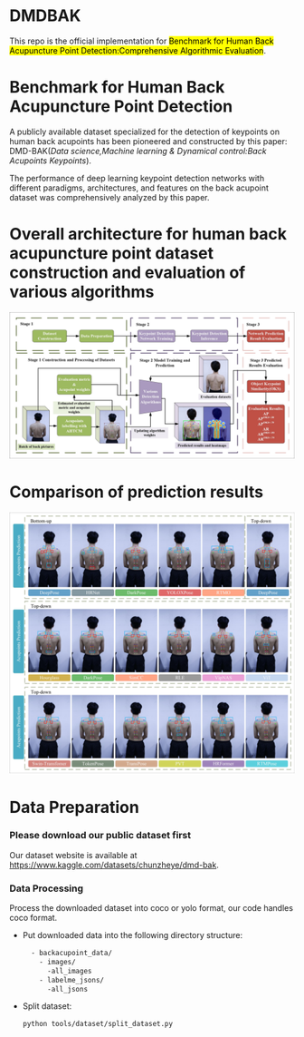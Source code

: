 # DMDBAK
This repo is the official implementation for <mark>Benchmark for Human Back Acupuncture Point Detection:Comprehensive Algorithmic Evaluation</mark>.

# Benchmark for Human Back Acupuncture Point Detection
A publicly available dataset specialized for the detection of keypoints on human back acupoints has been pioneered and constructed by this paper: DMD-BAK(*Data science,Machine learning & Dynamical control:Back Acupoints Keypoints*).

The performance of deep learning keypoint detection networks with different paradigms, architectures, and features on the back acupoint dataset was comprehensively analyzed by this paper.

# Overall architecture for human back acupuncture point dataset construction and evaluation of various algorithms
![image](src/1_flow_chart/1_flow_chart_page-0001.jpg)

# Comparison of prediction results
![image](src/5_same_image/5_same_image_page-0001.jpg)

# Data Preparation
### Please download our public dataset first
Our dataset website is available at https://www.kaggle.com/datasets/chunzheye/dmd-bak.
### Data Processing
Process the downloaded dataset into coco or yolo format, our code handles coco format.
- Put downloaded data into the following directory structure:
  ```
    - backacupoint_data/
      - images/
        -all_images
      - labelme_jsons/
        -all_jsons
- Split dataset:
  ```
  python tools/dataset/split_dataset.py
